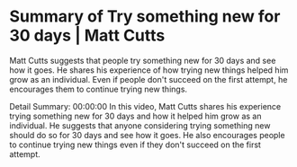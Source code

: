 # Summary of Try something new for 30 days | Matt Cutts

Matt Cutts suggests that people try something new for 30 days and see how it goes. He shares his experience of how trying new things helped him grow as an individual. Even if people don't succeed on the first attempt, he encourages them to continue trying new things.

Detail Summary: 
00:00:00
In this video, Matt Cutts shares his experience trying something new for 30 days and how it helped him grow as an individual. He suggests that anyone considering trying something new should do so for 30 days and see how it goes. He also encourages people to continue trying new things even if they don't succeed on the first attempt.

